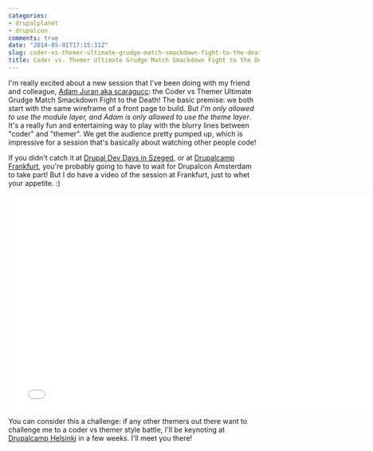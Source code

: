 ```yaml
---
categories:
- drupalplanet
- drupalcon
comments: true
date: "2014-05-01T17:15:31Z"
slug: coder-vs-themer-ultimate-grudge-match-smackdown-fight-to-the-death
title: Coder vs. Themer Ultimate Grudge Match Smackdown Fight to the Death
---
```

I'm really excited about a new session that I've been doing with my friend and colleague, [Adam Juran aka scaragucc](https://twitter.com/adamjurantenor): the Coder vs Themer Ultimate Grudge Match Smackdown Fight to the Death! The basic premise: we both start with the same wireframe of a front page to build. But *I'm only allowed to use the module layer, and Adam is only allowed to use the theme layer*. It's a really fun and entertaining way to play with the blurry lines between "coder" and "themer". We get the audience pretty pumped up, which is impressive for a session that's basically about watching other people code!

If you didn't catch it at [Drupal Dev Days in Szeged](http://szeged2014.drupaldays.org/program/sessions/themer-vs-coder-ultimate-grudge-smackdown-fight-death), or at [Drupalcamp Frankfurt](https://2014.drupalcamp-frankfurt.de/session/themer-vs-coder-ultimate-grudge-smackdown-fight-death), you're probably going to have to wait for Drupalcon Amsterdam to take part! But I do have a video of the session at Frankfurt, just to whet your appetite. :)

<iframe width="768" height="432" src="//www.youtube-nocookie.com/embed/Rly9D3-gc4w" frameborder="0" allowfullscreen></iframe>

You can consider this a challenge: if any other themers out there want to challenge me to a coder vs themer style battle, I'll be keynoting at [Drupalcamp Helsinki](http://drupalcamp.fi) in a few weeks. I'll meet you there!
